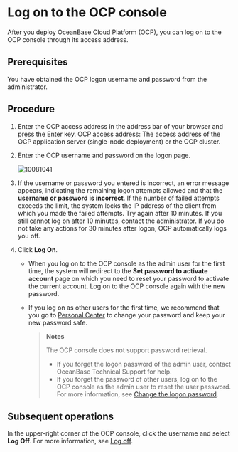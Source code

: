 # Log on to the OCP console

After you deploy OceanBase Cloud Platform (OCP), you can log on to the OCP console through its access address.

## Prerequisites

You have obtained the OCP logon username and password from the administrator.

## Procedure

1. Enter the OCP access address in the address bar of your browser and press the Enter key.
   OCP access address: The access address of the OCP application server (single-node deployment) or the OCP cluster.

2. Enter the OCP username and password on the logon page.

   ![10081041](https://help-static-aliyun-doc.aliyuncs.com/assets/img/en-US/3872663361/p336404.png)

3. If the username or password you entered is incorrect, an error message appears, indicating the remaining logon attempts allowed and that the **username or password is incorrect**. If the number of failed attempts exceeds the limit, the system locks the IP address of the client from which you made the failed attempts. Try again after 10 minutes. If you still cannot log on after 10 minutes, contact the administrator.
   If you do not take any actions for 30 minutes after logon, OCP automatically logs you off.

4. Click **Log On**.

   * When you log on to the OCP console as the admin user for the first time, the system will redirect to the **Set password to activate account** page on which you need to reset your password to activate the current account. Log on to the OCP console again with the new password.

   * If you log on as other users for the first time, we recommend that you go to [Personal Center](300.features/1000.user-center/100.configure-personal-information-1.md) to change your password and keep your new password safe.

      > **Notes**
      >
      > The OCP console does not support password retrieval.
      >
      > * If you forget the logon password of the admin user, contact OceanBase Technical Support for help.
      > * If you forget the password of other users, log on to the OCP console as the admin user to reset the user password. For more information, see [Change the logon password](1000.system-management-features/900.change-user-password.md).

## Subsequent operations

In the upper-right corner of the OCP console, click the username and select **Log Off**. For more information, see [Log off](300.features/1000.user-center/500.log-out.md).
